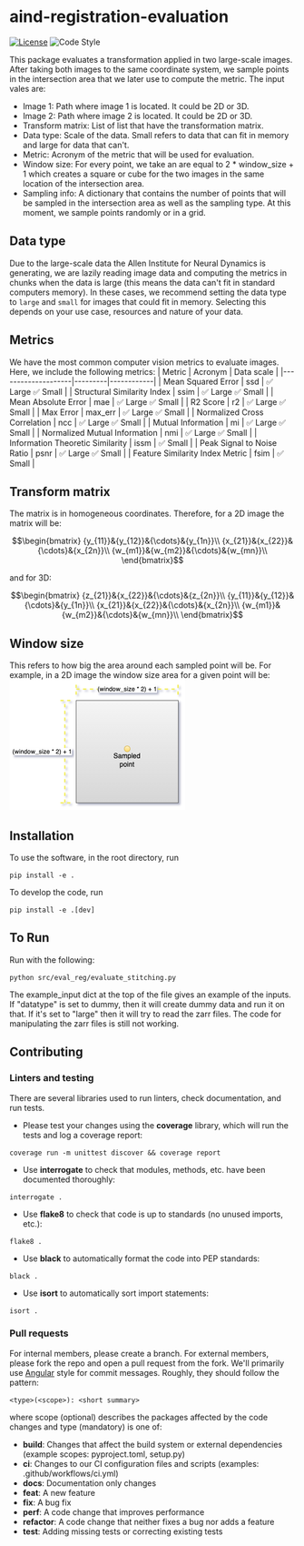 # aind-registration-evaluation

[![License](https://img.shields.io/badge/license-MIT-brightgreen)](LICENSE)
![Code Style](https://img.shields.io/badge/code%20style-black-black)

This package evaluates a transformation applied in two large-scale images. After taking both images to the same coordinate system, we sample points in the intersection area that we later use to compute the metric.
The input vales are:
- Image 1: Path where image 1 is located. It could be 2D or 3D.
- Image 2: Path where image 2 is located. It could be 2D or 3D.
- Transform matrix: List of list that have the transformation matrix.
- Data type: Scale of the data. Small refers to data that can fit in memory and large for data that can't.
- Metric: Acronym of the metric that will be used for evaluation.
- Window size: For every point, we take an are equal to 2 * window_size + 1 which creates a square or cube for the two images in the same location of the intersection area.
- Sampling info: A dictionary that contains the number of points that will be sampled in the intersection area as well as the sampling type. At this moment, we sample points randomly or in a grid.

## Data type
Due to the large-scale data the Allen Institute for Neural Dynamics is generating, we are lazily reading image data and computing the metrics in chunks when the data is large (this means the data can't fit in standard computers memory). In these cases, we recommend setting the data type to `large` and `small` for images that could fit in memory. Selecting this depends on your use case, resources and nature of your data.

## Metrics
We have the most common computer vision metrics to evaluate images. Here, we include the following metrics:
| Metric         | Acronym     | Data scale |
|--------------------|---------|------------|
| Mean Squared Error | ssd     | :white_check_mark: Large :white_check_mark: Small     |
| Structural Similarity Index | ssim     | :white_check_mark: Large :white_check_mark: Small     |
| Mean Absolute Error | mae     | :white_check_mark: Large :white_check_mark: Small     |
| R2 Score | r2     | :white_check_mark: Large :white_check_mark: Small     |
| Max Error | max_err     | :white_check_mark: Large :white_check_mark: Small     |
| Normalized Cross Correlation | ncc     | :white_check_mark: Large :white_check_mark: Small     |
| Mutual Information | mi     | :white_check_mark: Large :white_check_mark: Small     |
| Normalized Mutual Information | nmi     | :white_check_mark: Large :white_check_mark: Small     |
| Information Theoretic Similarity | issm     | :white_check_mark: Small     |
| Peak Signal to Noise Ratio | psnr     | :white_check_mark: Large :white_check_mark: Small     |
| Feature Similarity Index Metric  | fsim     | :white_check_mark: Small     |

## Transform matrix
The matrix is in homogeneous coordinates. Therefore, for a 2D image the matrix will be:

$$\begin{bmatrix}
{y_{11}}&{y_{12}}&{\cdots}&{y_{1n}}\\
{x_{21}}&{x_{22}}&{\cdots}&{x_{2n}}\\
{w_{m1}}&{w_{m2}}&{\cdots}&{w_{mn}}\\
\end{bmatrix}$$ 

and for 3D:

$$\begin{bmatrix}
{z_{21}}&{x_{22}}&{\cdots}&{z_{2n}}\\
{y_{11}}&{y_{12}}&{\cdots}&{y_{1n}}\\
{x_{21}}&{x_{22}}&{\cdots}&{x_{2n}}\\
{w_{m1}}&{w_{m2}}&{\cdots}&{w_{mn}}\\
\end{bmatrix}$$

## Window size
This refers to how big the area around each sampled point will be. For example, in a 2D image the window size area for a given point will be:
![PointWindowSize](https://raw.githubusercontent.com/AllenNeuralDynamics/aind-registration_evaluation/main/images/point_window_size.png)

## Installation
To use the software, in the root directory, run
```
pip install -e .
```

To develop the code, run
```
pip install -e .[dev]
```

## To Run
Run with the following:

```
python src/eval_reg/evaluate_stitching.py
```

The example_input dict at the top of the file gives an example of the inputs. If "datatype" is set to dummy, then it will create dummy data and run it on that. If it's set to "large" then it will try to read the zarr files. The code for manipulating the zarr files is still not working.

## Contributing

### Linters and testing

There are several libraries used to run linters, check documentation, and run tests.

- Please test your changes using the **coverage** library, which will run the tests and log a coverage report:

```
coverage run -m unittest discover && coverage report
```

- Use **interrogate** to check that modules, methods, etc. have been documented thoroughly:

```
interrogate .
```

- Use **flake8** to check that code is up to standards (no unused imports, etc.):
```
flake8 .
```

- Use **black** to automatically format the code into PEP standards:
```
black .
```

- Use **isort** to automatically sort import statements:
```
isort .
```

### Pull requests

For internal members, please create a branch. For external members, please fork the repo and open a pull request from the fork. We'll primarily use [Angular](https://github.com/angular/angular/blob/main/CONTRIBUTING.md#commit) style for commit messages. Roughly, they should follow the pattern:
```
<type>(<scope>): <short summary>
```

where scope (optional) describes the packages affected by the code changes and type (mandatory) is one of:

- **build**: Changes that affect the build system or external dependencies (example scopes: pyproject.toml, setup.py)
- **ci**: Changes to our CI configuration files and scripts (examples: .github/workflows/ci.yml)
- **docs**: Documentation only changes
- **feat**: A new feature
- **fix**: A bug fix
- **perf**: A code change that improves performance
- **refactor**: A code change that neither fixes a bug nor adds a feature
- **test**: Adding missing tests or correcting existing tests

